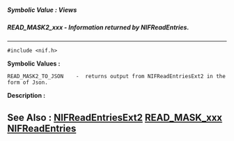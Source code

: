 ##### Symbolic Value : Views
##### READ_MASK2_xxx - Information returned by NIFReadEntries.
---
```
#include <nif.h>
```

**Symbolic Values :**

	READ_MASK2_TO_JSON	  -  returns output from NIFReadEntriesExt2 in the form of Json.


**Description :**




**See Also :**
[NIFReadEntriesExt2](/domino-c-api-docs/reference/Data/NIFReadEntriesExt2)
[READ_MASK_xxx](/domino-c-api-docs/reference/Data/READ_MASK_xxx)
[NIFReadEntries](/domino-c-api-docs/reference/Func/NIFReadEntries)
---
